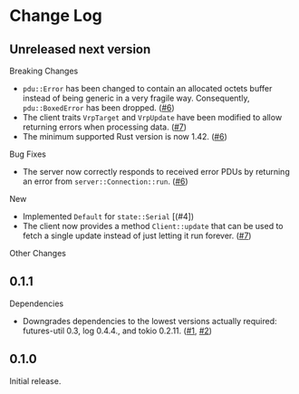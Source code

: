 # Change Log

## Unreleased next version

Breaking Changes

* `pdu::Error` has been changed to contain an allocated octets buffer
  instead of being generic in a very fragile way. Consequently,
  `pdu::BoxedError` has been dropped. ([#6])
* The client traits `VrpTarget` and `VrpUpdate` have been modified to
  allow returning errors when processing data. ([#7])
* The minimum supported Rust version is now 1.42. ([#6])

Bug Fixes

* The server now correctly responds to received error PDUs by returning an
  error from `server::Connection::run`. ([#6])

New

* Implemented `Default` for `state::Serial` [(#4])
* The client now provides a method `Client::update` that can be used to
  fetch a single update instead of just letting it run forever. ([#7])


Other Changes

[#4]: https://github.com/NLnetLabs/rpki-rtr/pull/4
[#6]: https://github.com/NLnetLabs/rpki-rtr/pull/6
[#7]: https://github.com/NLnetLabs/rpki-rtr/pull/7


## 0.1.1

Dependencies

* Downgrades dependencies to the lowest versions actually required:
  futures-util 0.3, log 0.4.4., and tokio 0.2.11. ([#1], [#2])

[#1]: https://github.com/NLnetLabs/rpki-rtr/pull/1
[#2]: https://github.com/NLnetLabs/rpki-rtr/pull/2


## 0.1.0

Initial release.

